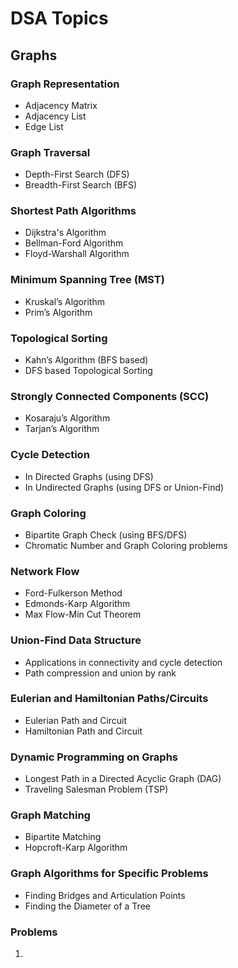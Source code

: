 # DSA Topics

## Graphs

### Graph Representation

- Adjacency Matrix
- Adjacency List
- Edge List

### Graph Traversal

- Depth-First Search (DFS)
- Breadth-First Search (BFS)

### Shortest Path Algorithms

- Dijkstra's Algorithm
- Bellman-Ford Algorithm
- Floyd-Warshall Algorithm

### Minimum Spanning Tree (MST)

- Kruskal’s Algorithm
- Prim’s Algorithm

### Topological Sorting

- Kahn’s Algorithm (BFS based)
- DFS based Topological Sorting

### Strongly Connected Components (SCC)

- Kosaraju’s Algorithm
- Tarjan’s Algorithm

### Cycle Detection

- In Directed Graphs (using DFS)
- In Undirected Graphs (using DFS or Union-Find)

### Graph Coloring

- Bipartite Graph Check (using BFS/DFS)
- Chromatic Number and Graph Coloring problems

### Network Flow

- Ford-Fulkerson Method
- Edmonds-Karp Algorithm
- Max Flow-Min Cut Theorem

### Union-Find Data Structure

- Applications in connectivity and cycle detection
- Path compression and union by rank

### Eulerian and Hamiltonian Paths/Circuits

- Eulerian Path and Circuit
- Hamiltonian Path and Circuit

### Dynamic Programming on Graphs

- Longest Path in a Directed Acyclic Graph (DAG)
- Traveling Salesman Problem (TSP)

### Graph Matching

- Bipartite Matching
- Hopcroft-Karp Algorithm

### Graph Algorithms for Specific Problems

- Finding Bridges and Articulation Points
- Finding the Diameter of a Tree

### Problems

1. 
